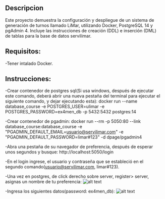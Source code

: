 ## Descripcion
Este proyecto demuestra la configuración y despliegue de un sistema de generación de turnos llamado LiMar, 
utilizando Docker, PostgreSQL 14 y pgAdmin 4.
Incluye las instrucciones de creación (DDL) e inserción (DML) de tablas para la base de datos servilimar.

## Requisitos:
-Tener intalado Docker.

## Instrucciones:
-Crear contenedor de postgres sql(Si usa windows, después de ejecutar este comando, 
deberá abrir una nueva pestaña del terminal para ejecutar el siguiente comando, y dejar ejecutando esta):
docker run --name database_course -e POSTGRES_USER=ulimar -e POSTGRES_PASSWORD=ex4men_db -p 5432:5432 postgres:14

-Crear contenedor de pgadmin:
docker run --rm -p 5050:80 --link database_course:database_course -e "PGADMIN_DEFAULT_EMAIL=usuario@servilimar.com" -e "PGADMIN_DEFAULT_PASSWORD=limar#123" -d dpage/pgadmin4

-Abra una pestaña de su navegador de preferencia, después de esperar unos segundos y busque: 
http://localhost:5050/login

-En el login ingrese, el usuario y contraseña que se estableció en el segundo comando(usuario@servilimar.com, limar#123).

-Una  vez en postgres, de click derecho sobre server, register> server, asignas un nombre de tu preferencia:
![alt text](1.png)

-Ingresa los siguientes datos(password: ex4men_db):
![alt text](2.png)








